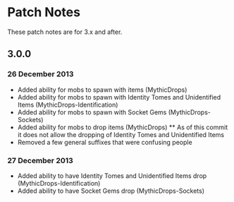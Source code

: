 # Patch Notes
These patch notes are for 3.x and after.
## 3.0.0
### 26 December 2013
* Added ability for mobs to spawn with items (MythicDrops)
* Added ability for mobs to spawn with Identity Tomes and Unidentified Items (MythicDrops-Identification)
* Added ability for mobs to spawn with Socket Gems (MythicDrops-Sockets)
* Added ability for mobs to drop items (MythicDrops)
** As of this commit it does not allow the dropping of Identity Tomes and Unidentified Items
* Removed a few general suffixes that were confusing people
### 27 December 2013
* Added ability to have Identity Tomes and Unidentified Items drop (MythicDrops-Identification)
* Added ability to have Socket Gems drop (MythicDrops-Sockets)
